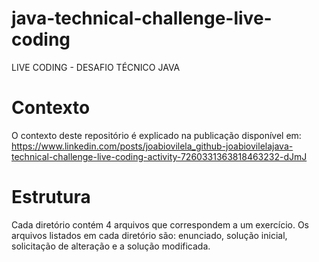 # java-technical-challenge-live-coding
LIVE CODING - DESAFIO TÉCNICO JAVA

# Contexto

O contexto deste repositório é explicado na publicação disponível em: https://www.linkedin.com/posts/joabiovilela_github-joabiovilelajava-technical-challenge-live-coding-activity-7260331363818463232-dJmJ

# Estrutura

Cada diretório contém 4 arquivos que correspondem a um exercício. Os arquivos listados em cada diretório são: enunciado, solução inicial, solicitação de alteração e a solução modificada.
